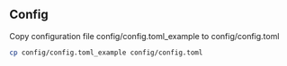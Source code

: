 ## Config

Copy configuration file config/config.toml_example to config/config.toml
```bash
cp config/config.toml_example config/config.toml
```